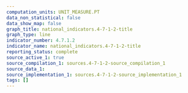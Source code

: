 ```yaml
---
computation_units: UNIT_MEASURE.PT
data_non_statistical: false
data_show_map: false
graph_title: national_indicators.4-7-1-2-title
graph_type: line
indicator_number: 4.7.1.2
indicator_name: national_indicators.4-7-1-2-title
reporting_status: complete
source_active_1: true
source_compilation_1: sources.4-7-1-2-source_compilation_1
source_data_1:
source_implementation_1: sources.4-7-1-2-source_implementation_1
tags: []
---
```


